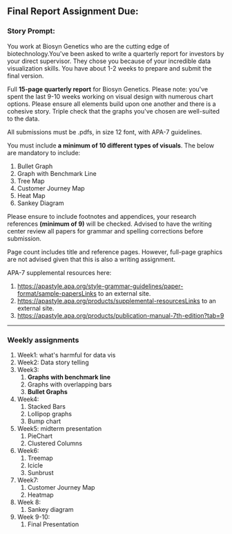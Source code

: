 ## Final Report Assignment Due:


### Story Prompt:

You work at Biosyn Genetics who are the cutting edge of biotechnology.You've been asked to write a quarterly report for investors by your direct supervisor. They chose you because of your incredible data visualization skills. You have about 1-2 weeks to prepare and submit the final version. 

Full **15-page quarterly report** for Biosyn Genetics. Please note: you've spent the last 9-10 weeks working on visual design with numerous chart options. Please ensure all elements build upon one another and there is a cohesive story. Triple check that the graphs you've chosen are well-suited to the data.

All submissions must be .pdfs, in size 12 font, with APA-7 guidelines.

You must include **a minimum of 10 different types of visuals**. The below are mandatory to include:

1. Bullet Graph
2. Graph with Benchmark Line
3. Tree Map
4. Customer Journey Map
5. Heat Map
6. Sankey Diagram

Please ensure to include footnotes and appendices, your research references **(minimum of 9)** will be checked.
Advised to have the writing center review all papers for grammar and spelling corrections before submission.

Page count includes title and reference pages. However, full-page graphics are not advised given that this is also a writing assignment.

APA-7 supplemental resources here:

1. https://apastyle.apa.org/style-grammar-guidelines/paper-format/sample-papersLinks to an external site.
2. https://apastyle.apa.org/products/supplemental-resourcesLinks to an external site.
3. https://apastyle.apa.org/products/publication-manual-7th-edition?tab=9

---

### Weekly assignments

1. Week1: what's harmful for data vis
2. Week2: Data story telling
3. Week3:
   1. **Graphs with benchmark line**
   2. Graphs with overlapping bars
   3. **Bullet Graphs**
4. Week4:
   1. Stacked Bars
   2. Lollipop graphs
   3. Bump chart
5. Week5: midterm presentation
   1. PieChart
   2. Clustered Columns
6. Week6:
   1. Treemap
   2. Icicle
   3. Sunbrust
7. Week7:
   1. Customer Journey Map
   2. Heatmap
8. Week 8:
   1. Sankey diagram
9. Week 9-10:
   1. Final Presentation
